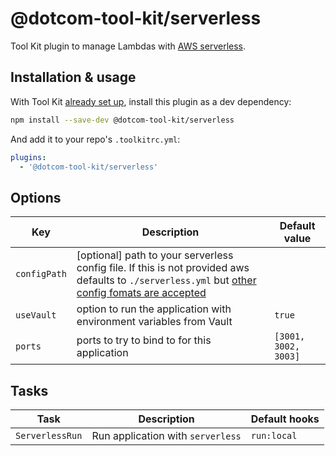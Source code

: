 # @dotcom-tool-kit/serverless

Tool Kit plugin to manage Lambdas with [AWS serverless](https://www.serverless.com/framework/docs/getting-started/).

## Installation & usage

With Tool Kit [already set up](https://github.com/financial-times/dotcom-tool-kit#installing-and-using-tool-kit), install this plugin as a dev dependency:

```sh
npm install --save-dev @dotcom-tool-kit/serverless
```

And add it to your repo's `.toolkitrc.yml`:

```yml
plugins:
  - '@dotcom-tool-kit/serverless'
```

## Options

| Key | Description | Default value |
|-|-|-|
| `configPath` | [optional] path to your serverless config file. If this is not provided aws defaults to `./serverless.yml` but [other config fomats are accepted](https://www.serverless.com/framework/docs/providers/aws/guide/intro#alternative-configuration-format)| |
| `useVault` | option to run the application with environment variables from Vault | `true` |
| `ports` | ports to try to bind to for this application | `[3001, 3002, 3003]` |

## Tasks

| Task | Description | Default hooks |
|-|-|-|
| `ServerlessRun` | Run application with `serverless` | `run:local` |
